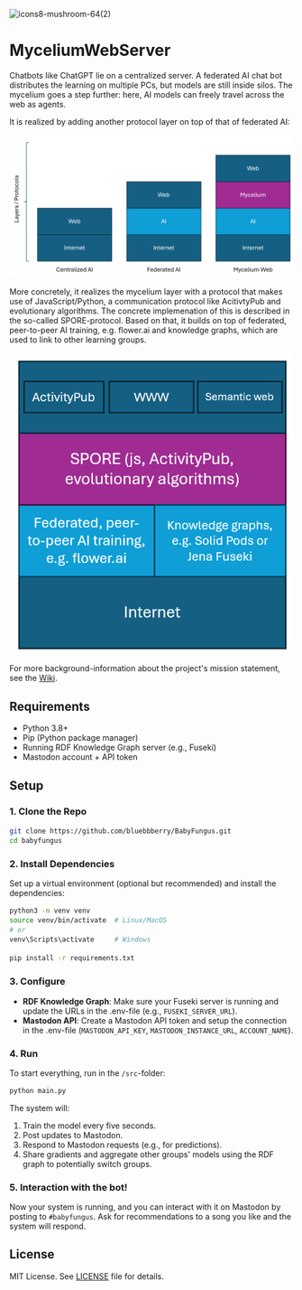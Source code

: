 ![icons8-mushroom-64(2)](https://github.com/user-attachments/assets/b1e2f144-434a-440c-9c50-cc2028b56274)

# MyceliumWebServer

Chatbots like ChatGPT lie on a centralized server. A federated AI chat bot distributes the learning on multiple PCs, but models are still inside silos. The mycelium goes a step further: here, AI models can freely travel across the web as agents.

It is realized by adding another protocol layer on top of that of federated AI:

![mycelium_web.png](mycelium_web.png)

More concretely, it realizes the mycelium layer with a protocol that makes use of JavaScript/Python, a communication protocol like AcitivtyPub and evolutionary algorithms.
The concrete implemenation of this is described in the so-called SPORE-protocol.
Based on that, it builds on top of federated, peer-to-peer AI training, e.g. flower.ai and knowledge graphs, which are used to link to other learning groups.

![mycelium_web2.png](mycelium_web2.png)

For more background-information about the project's mission statement, see the [Wiki](https://github.com/bluebbberry/MusicRecommendationFungus/wiki).

## Requirements

- Python 3.8+
- Pip (Python package manager)
- Running RDF Knowledge Graph server (e.g., Fuseki)
- Mastodon account + API token

## Setup

### 1. Clone the Repo

```bash
git clone https://github.com/bluebbberry/BabyFungus.git
cd babyfungus
```

### 2. Install Dependencies

Set up a virtual environment (optional but recommended) and install the dependencies:

```bash
python3 -m venv venv
source venv/bin/activate  # Linux/MacOS
# or
venv\Scripts\activate     # Windows

pip install -r requirements.txt
```

### 3. Configure

- **RDF Knowledge Graph**: Make sure your Fuseki server is running and update the URLs in the .env-file (e.g., `FUSEKI_SERVER_URL`).
- **Mastodon API**: Create a Mastodon API token and setup the connection in the .env-file (`MASTODON_API_KEY`, `MASTODON_INSTANCE_URL`, `ACCOUNT_NAME`).

### 4. Run

To start everything, run in the `/src`-folder:

```bash
python main.py
```

The system will:
1. Train the model every five seconds.
2. Post updates to Mastodon.
3. Respond to Mastodon requests (e.g., for predictions).
4. Share gradients and aggregate other groups' models using the RDF graph to potentially switch groups.

### 5. Interaction with the bot!

Now your system is running, and you can interact with it on Mastodon by posting to `#babyfungus`. Ask for recommendations to a song you like and the system will respond.

## License

MIT License. See [LICENSE](LICENSE) file for details.
